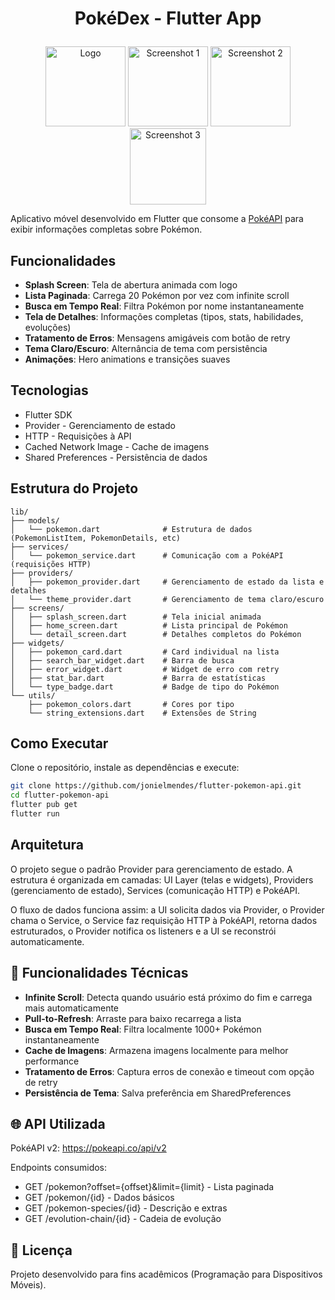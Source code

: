 #  <p align="center"> PokéDex - Flutter App

<p align="center">
  <img src="https://github.com/user-attachments/assets/7459cda4-7d2f-491c-8e85-c31b6ab0a5ee" alt="Logo" width="128" height="128" />
  <img src="https://github.com/user-attachments/assets/0180f628-a648-4ac7-8550-4a0cf412aba0" alt="Screenshot 1" width="128" height="128" />
  <img src="https://github.com/user-attachments/assets/6621b57d-10b2-4e87-9d67-03a1012e7654" alt="Screenshot 2" width="128" height="128" />
  <img src="https://github.com/user-attachments/assets/feec9c48-dda2-4707-b7c8-c13b77ad2329" alt="Screenshot 3" width="122" height="122" />
</p>

Aplicativo móvel desenvolvido em Flutter que consome a [PokéAPI](https://pokeapi.co/) para exibir informações completas sobre Pokémon.

## Funcionalidades

- **Splash Screen**: Tela de abertura animada com logo
- **Lista Paginada**: Carrega 20 Pokémon por vez com infinite scroll
- **Busca em Tempo Real**: Filtra Pokémon por nome instantaneamente
- **Tela de Detalhes**: Informações completas (tipos, stats, habilidades, evoluções)
- **Tratamento de Erros**: Mensagens amigáveis com botão de retry
- **Tema Claro/Escuro**: Alternância de tema com persistência
- **Animações**: Hero animations e transições suaves

## Tecnologias

- Flutter SDK
- Provider - Gerenciamento de estado
- HTTP - Requisições à API
- Cached Network Image - Cache de imagens
- Shared Preferences - Persistência de dados

## Estrutura do Projeto

```
lib/
├── models/
│   └── pokemon.dart              # Estrutura de dados (PokemonListItem, PokemonDetails, etc)
├── services/
│   └── pokemon_service.dart      # Comunicação com a PokéAPI (requisições HTTP)
├── providers/
│   ├── pokemon_provider.dart     # Gerenciamento de estado da lista e detalhes
│   └── theme_provider.dart       # Gerenciamento de tema claro/escuro
├── screens/
│   ├── splash_screen.dart        # Tela inicial animada
│   ├── home_screen.dart          # Lista principal de Pokémon
│   └── detail_screen.dart        # Detalhes completos do Pokémon
├── widgets/
│   ├── pokemon_card.dart         # Card individual na lista
│   ├── search_bar_widget.dart    # Barra de busca
│   ├── error_widget.dart         # Widget de erro com retry
│   ├── stat_bar.dart             # Barra de estatísticas
│   └── type_badge.dart           # Badge de tipo do Pokémon
└── utils/
    ├── pokemon_colors.dart       # Cores por tipo
    └── string_extensions.dart    # Extensões de String
```

## Como Executar

Clone o repositório, instale as dependências e execute:

```bash
git clone https://github.com/jonielmendes/flutter-pokemon-api.git
cd flutter-pokemon-api
flutter pub get
flutter run
```

## Arquitetura

O projeto segue o padrão Provider para gerenciamento de estado. A estrutura é organizada em camadas: UI Layer (telas e widgets), Providers (gerenciamento de estado), Services (comunicação HTTP) e PokéAPI.

O fluxo de dados funciona assim: a UI solicita dados via Provider, o Provider chama o Service, o Service faz requisição HTTP à PokéAPI, retorna dados estruturados, o Provider notifica os listeners e a UI se reconstrói automaticamente.

## 🔧 Funcionalidades Técnicas

- **Infinite Scroll**: Detecta quando usuário está próximo do fim e carrega mais automaticamente
- **Pull-to-Refresh**: Arraste para baixo recarrega a lista
- **Busca em Tempo Real**: Filtra localmente 1000+ Pokémon instantaneamente
- **Cache de Imagens**: Armazena imagens localmente para melhor performance
- **Tratamento de Erros**: Captura erros de conexão e timeout com opção de retry
- **Persistência de Tema**: Salva preferência em SharedPreferences

## 🌐 API Utilizada

PokéAPI v2: https://pokeapi.co/api/v2

Endpoints consumidos:
- GET /pokemon?offset={offset}&limit={limit} - Lista paginada
- GET /pokemon/{id} - Dados básicos
- GET /pokemon-species/{id} - Descrição e extras
- GET /evolution-chain/{id} - Cadeia de evolução

## 📄 Licença

Projeto desenvolvido para fins acadêmicos (Programação para Dispositivos Móveis).
